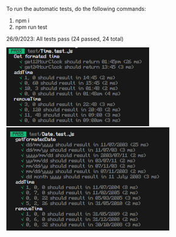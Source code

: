 To run the automatic tests, do the following commands:
1. npm i
2. npm run test

26/9/2023: All tests pass (24 passed, 24 total)

![Time.test.js](image.png)
![Date.test.js](image-1.png)
